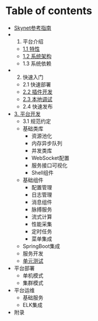 # Table of contents

* [Skynet参考指南](README.md)
* 1. 平台介绍
  * [1.1 特性](ping-tai-jie-shao/untitled.md)
  * [1.2 系统架构](ping-tai-jie-shao/xi-tong-jia-gou.md)
  * 1.3 系统依赖
* 2. 快速入门
  * 2.1 快速部署
  * [2.2 插件开发](kuai-su-ru-men/cha-jian-kai-fa.md)
  * [2.3 本地调试](kuai-su-ru-men/ben-di-tiao-shi.md)
  * 2.4 快速发布
* [3. 平台开发](3.chapter/README.md)
  * 3.1 规范约定
  * 基础类库
    * 资源池化
    * 内存异步队列
    * 并发类库
    * WebSocket配置
    * 服务接口可视化
    * Shell组件
  * 基础组件
    * 配置管理
    * 日志管理
    * 消息组件
    * 脉搏服务
    * 流式计算
    * 性能采集
    * 定时任务
    * 菜单集成
  * SpringBoot集成
  * 服务开发
  * [单元测试](3.chapter/dan-yuan-ce-shi.md)
* 平台部署
  * 单机模式
  * 集群模式
* 平台运维
  * 基础服务
  * ELK集成
* 附录

